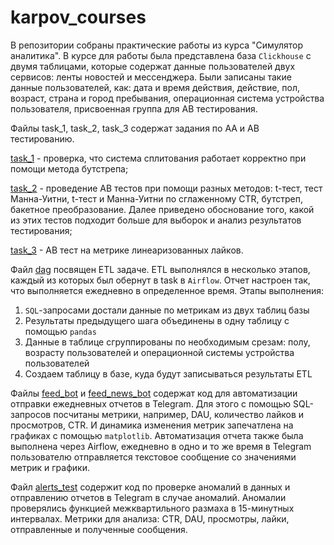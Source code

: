 # karpov_courses
В репозитории собраны практические работы из курса "Симулятор аналитика".
В курсе для работы была представлена база `Clickhouse` с двумя таблицами, которые содержат данные пользователей двух сервисов: ленты новостей и мессенджера. Были записаны такие данные пользователей, как: дата и время действия, действие, пол, возраст, страна и город пребывания, операционная система устройства пользователя, присвоенная группа для AB тестирования.

Файлы task_1, task_2, task_3 содержат задания по AA и AB тестированию. 

[task_1](task_1.ipynb) - проверка, что система сплитования работает корректно при помощи метода бутстрепа;

[task_2](task_2.ipynb) - проведение AB тестов при помощи разных методов: t-тест, тест Манна-Уитни, t-тест и Манна-Уитни по сглаженному CTR, бутстреп, бакетное преобразование. Далее приведено обоснование того, какой из этих тестов подходит больше для выборок и анализ результатов тестирования;

[task_3](task_3.ipynb) - AB тест на метрике линеаризованных лайков.

Файл [dag](dag.py) посвящен ETL задаче. ETL выполнялся в несколько этапов, каждый из которых был обернут в task в `Airflow`. Отчет настроен так, что выполняется ежедневно в определенное время. 
Этапы выполнения:
1) `SQL`-запросами достали данные по метрикам из двух таблиц базы
2) Результаты предыдущего шага объединены в одну таблицу с помощью `pandas`
3) Данные в таблице сгруппированы по необходимым срезам: полу, возрасту пользователей и операционной системы устройства пользователей
4) Создаем таблицу в базе, куда будут записываться результаты ETL

Файлы [feed_bot](feed_bot.py) и [feed_news_bot](feed_news_bot.py) содержат код для автоматизации отправки ежедневных отчетов в Telegram. Для этого с помощью SQL-запросов посчитаны метрики, например, DAU, количество лайков и просмотров, CTR. И динамика изменения метрик запечатлена на графиках с помощью `matplotlib`. Автоматизация отчета также была выполнена через Airflow, ежедневно в одно и то же время в Telegram пользователю отправляется текстовое сообщение со значениями метрик и графики.

Файл [alerts_test](alerts_test.py) содержит код по проверке аномалий в данных и отправлению отчетов в Telegram в случае аномалий. Аномалии проверялись функцией межквартильного размаха в 15-минутных интервалах. Метрики для анализа: CTR, DAU, просмотры, лайки, отправленные и полученные сообщения.
